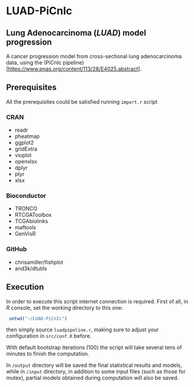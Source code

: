 # LUAD-PiCnIc
## Lung Adenocarcinoma (_LUAD_) model progression

A cancer progression model from cross-sectional lung adenocarcinoma data, using
the (PiCnIc pipeline)[https://www.pnas.org/content/113/28/E4025.abstract].

## Prerequisites
All the prerequisites could be satisfied running `import.r` script

### CRAN
- readr
- pheatmap
- ggplot2
- gridExtra
- vioplot
- openxlsx
- dplyr
- plyr
- xlsx

### Bioconductor
- TRONCO
- RTCGAToolbox
- TCGAbiolinks
- maftools
- GenVisR

### GitHub

- chrisamiller/fishplot
- and3k/dtutils

## Execution
In order to execute this script internet connection is required.
First of all, in _R_ console, set the working directory to this one:
```R 
 setwd("~/LUAD-PiCnIc")
 ```
then simply source `luadpipeline.r`, making sure to adjust your configuration in
`src/conf.R` before.

With default bootstrap iterations (100) the script will take several tens of 
minutes to finish the computation. 

In `/output` directory will be saved the final statistical results and models,
while in `/input` directory, in addition to some input files (such as those
for mutex), partial models obtained during computation will also be saved.